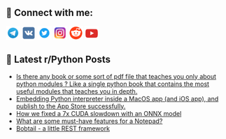 ## 🔎 Connect with me:
[<img src="https://github.com/bullbesh/bullbesh/blob/main/images/Telegram.png" width="32" height="32" />](https://t.me/bullbesh)
[<img src="https://github.com/bullbesh/bullbesh/blob/main/images/VK.png" width="32" height="32" />](https://vk.com/bullbesh)
[<img src="https://github.com/bullbesh/bullbesh/blob/main/images/Twitter.png" width="32" height="32" />](https://twitter.com/bullbesh1)
[<img src="https://github.com/bullbesh/bullbesh/blob/main/images/Instagram.png" width="32" height="32" />](https://www.instagram.com/bullbesh)
[<img src="https://github.com/bullbesh/bullbesh/blob/main/images/Reddit.png" width="32" height="32" />](https://www.reddit.com/user/bullbesh)
[<img src="https://github.com/bullbesh/bullbesh/blob/main/images/YouTube.png" width="32" height="32" />](https://www.youtube.com/channel/UCtfjRs6uzgq5mfm8S06WTcg)

## 📕 Latest r/Python Posts
<!-- BLOG-POST-LIST:START -->
- [Is there any book or some sort of pdf file that teaches you only about python modules ? Like a single python book that contains the most useful modules that teaches you in depth.](https://www.reddit.com/r/Python/comments/zbp6i9/is_there_any_book_or_some_sort_of_pdf_file_that/)
- [Embedding Python interpreter inside a MacOS app &lpar;and iOS app&rpar;, and publish to the App Store successfully.](https://www.reddit.com/r/Python/comments/zbi9qp/embedding_python_interpreter_inside_a_macos_app/)
- [How we fixed a 7x CUDA slowdown with an ONNX model](https://www.reddit.com/r/Python/comments/zbfstu/how_we_fixed_a_7x_cuda_slowdown_with_an_onnx_model/)
- [What are some must-have features for a Notepad?](https://www.reddit.com/r/Python/comments/zbfdij/what_are_some_musthave_features_for_a_notepad/)
- [Bobtail - a little REST framework](https://www.reddit.com/r/Python/comments/zbeiz8/bobtail_a_little_rest_framework/)
<!-- BLOG-POST-LIST:END -->
